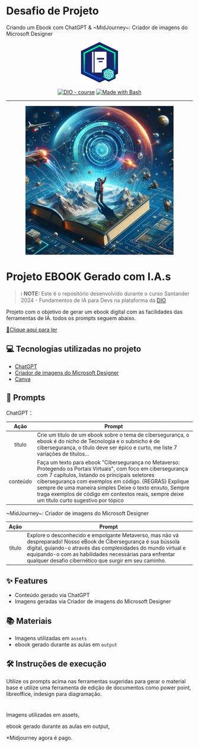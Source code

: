 # Desafio de Projeto
Criando um Ebook com ChatGPT &amp; ~MidJourney~: Criador de imagens do Microsoft Designer

<p align="center">
    <img width="100" src="./assets/banner.png">
</p>


<p align="center">
<a href="https://dio.me/"><img src="https://img.shields.io/badge/DIO-Course-28DA77?logo=youtube" alt="DIO - course"></a>
<a href="https://www.gnu.org/software/bash/" title="Go to Bash homepage"><img src="https://img.shields.io/badge/Prompt-Project-blue?logo=gnu-bash&amp;logoColor=white" alt="Made with Bash"></a></p>

-------


<p align="center">
<img 
    src="./assets/OIG1.png"
    width="400"  
/>
</p>

# Projeto EBOOK Gerado com I.A.s

 > ℹ️ **NOTE:** Este é o repositório desenvolvido durante o curso Santander 2024 - Fundamentos de IA para Devs na plataforma da [DIO](https://dio.me)

Projeto com o objetivo de gerar um ebook digital com as facilidades das ferramentas de IA. todos os prompts
seguem abaixo.

<a href="https://github.com/ewd02s/desafio-de-projeto/blob/main/output/ebook Cibersegurança no Metaverso Protegendo os Portais Virtuais.pdf" title="View PDF now"> 📕Clique aqui para ler</a>

## 💻 Tecnologias utilizadas no projeto

- [ChatGPT](https://chat.openai.com/) 
- [Criador de imagens do Microsoft Designer](https://www.bing.com/images/create)
- [Canva](https://www.canva.com/)

## 🧠 Prompts


ChatGPT：

|   Ação   | Prompt                                                                                                                                                                                                                                                                         |
| :------: | ------------------------------------------------------------------------------------------------------------------------------------------------------------------------------------------------------------------------------------------------------------------------------ |
|  título  | Crie um título de um ebook sobre o tema de cibersegurança, o ebook é do nicho de Tecnologia e o subnicho é de cibersegurança, o título deve ser épico e curto, me liste 7 variações de títulos... |
| conteúdo | Faça um texto para ebook "Cibersegurança no Metaverso: Protegendo os Portais Virtuais", com foco em cibersegurança com 7 capítulos, listando os principais seletores cibersegurança com exemplos em código. {REGRAS} Explique sempre de uma maneira simples Deixe o texto enxuto, Sempre traga exemplos de código em contextos reais, sempre deixe um título curto sugestivo por tópico |


~MidJourney~: Criador de imagens do Microsoft Designer

|  Ação  | Prompt                                                                                 |
| :----: | -------------------------------------------------------------------------------------- |
| título | Explore o desconhecido e empolgante Metaverso, mas não vá despreparado! Nosso eBook de Cibersegurança é sua bússola digital, guiando-o através das complexidades do mundo virtual e equipando-o com as habilidades necessárias para enfrentar qualquer desafio cibernético que surgir em seu caminho. |

## ✨ Features

- Conteúdo gerado via ChatGPT
- Imagens geradas via Criador de imagens do Microsoft Designer



## 📚 Materiais

- Imagens utilizadas em `assets`
- ebook gerado durante as aulas em `output`

## 🛠️ Instruções de execução

Utilize os prompts acima nas ferramentas sugeridas para gerar o material base e utilize uma ferramenta de edição de documentos como power point, libreoffice, indesign para diagramação.

# 

Imagens utilizadas em assets,

ebook gerado durante as aulas em output,

*Midjourney agora é pago.
